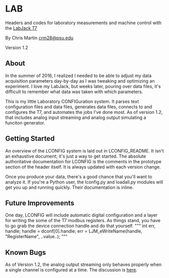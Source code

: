 # LAB

Headers and codes for laboratory measurements and machine control with the 
[LabJack T7](https://labjack.com/products)

By Chris Martin [crm28@psu.edu](mailto:crm28@psu.edu)

Version 1.2

## About
In the summer of 2016, I realized I needed to be able to adjust my data 
acquisition parameters day-by-day as I was tweaking and optimizing an 
experiment.  I love my LabJack, but weeks later, pouring over data files, it's 
difficult to remember what data was taken with which parameters.

This is my little Laboratory CONFIGuration system.  It parses text configuration 
files and data files, generates data files, connects to and configures the T7, 
and automates the jobs I've done most.  As of version 1.2, that includes analog 
input streaming and analog output simulating a funciton generator.

## Getting Started
An overview of the LCONFIG system is laid out in LCONFIG_README.  It isn't an 
exhaustive document; it's just a way to get started.  The absolute authoritative
documentation for LCONFIG is the comments in the prototype section of the header
itself.  It is always updated with each version change.

Once you produce your data, there's a good chance that you'll want to analyze 
it.  If you're a Python user, the lconfig.py and loadall.py modules will get
you up and running quickly.  Their documentation is inline.

## Future Improvements
One day, LCONFIG will include automatic digital configuration and a layer for
writing the some of the T7 modbus registers.  As things stand, you have to go
grab the device connection handle and do that yourself.
"""
int err, handle;
handle = dconf[0].handle;
err = LJM_eWriteName(handle, "RegisterName", ..value..);
"""

## Known Bugs
As of Version 1.2, the analog output streaming only behaves properly when a 
single channel is configured at a time.  The discussion is 
[here](https://labjack.com/forums/t7/clarity-t7-output-streaming).
